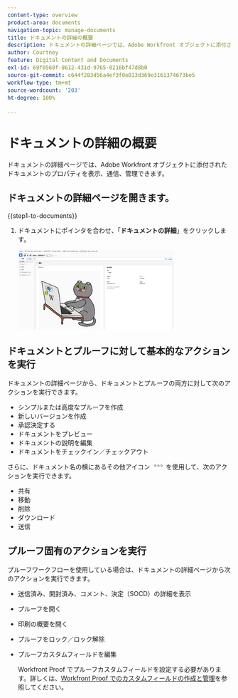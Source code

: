 ```yaml
---
content-type: overview
product-area: documents
navigation-topic: manage-documents
title: ドキュメントの詳細の概要
description: ドキュメントの詳細ページでは、Adobe Workfront オブジェクトに添付されたドキュメントのプロパティを表示、通信、管理できます。
author: Courtney
feature: Digital Content and Documents
exl-id: 69f0560f-8612-431d-9765-0216bf47d8b0
source-git-commit: c644f283d56a4ef3f0e013d369e3161374673be5
workflow-type: tm+mt
source-wordcount: '203'
ht-degree: 100%

---
```


# ドキュメントの詳細の概要

ドキュメントの詳細ページでは、Adobe Workfront オブジェクトに添付されたドキュメントのプロパティを表示、通信、管理できます。

## ドキュメントの詳細ページを開きます。

{{step1-to-documents}}

1. ドキュメントにポインタを合わせ、「**ドキュメントの詳細**」をクリックします。

   ![](assets/document-details-350x179.png)

## ドキュメントとプルーフに対して基本的なアクションを実行

ドキュメントの詳細ページから、ドキュメントとプルーフの両方に対して次のアクションを実行できます。

* シンプルまたは高度なプルーフを作成
* 新しいバージョンを作成
* 承認決定する
* ドキュメントをプレビュー
* ドキュメントの説明を編集
* ドキュメントをチェックイン／チェックアウト

さらに、ドキュメント名の横にあるその他アイコン ![](assets/more-icon.png) を使用して、次のアクションを実行できます。

* 共有
* 移動
* 削除
* ダウンロード
* 送信

## プルーフ固有のアクションを実行

プルーフワークフローを使用している場合は、ドキュメントの詳細ページから次のアクションを実行できます。

* 送信済み、開封済み、コメント、決定（SOCD）の詳細を表示
* プルーフを開く
* 印刷の概要を開く
* プルーフをロック／ロック解除
* プルーフカスタムフィールドを編集

  Workfront Proof でプルーフカスタムフィールドを設定する必要があります。詳しくは、[Workfront Proof でのカスタムフィールドの作成と管理](../../workfront-proof/wp-acct-admin/account-settings/create-and-manage-custom-fields.md)を参照してください。

